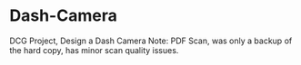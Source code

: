 # Dash-Camera
DCG Project, Design a Dash Camera
Note: PDF Scan, was only a backup of the hard copy, has minor scan quality issues.
